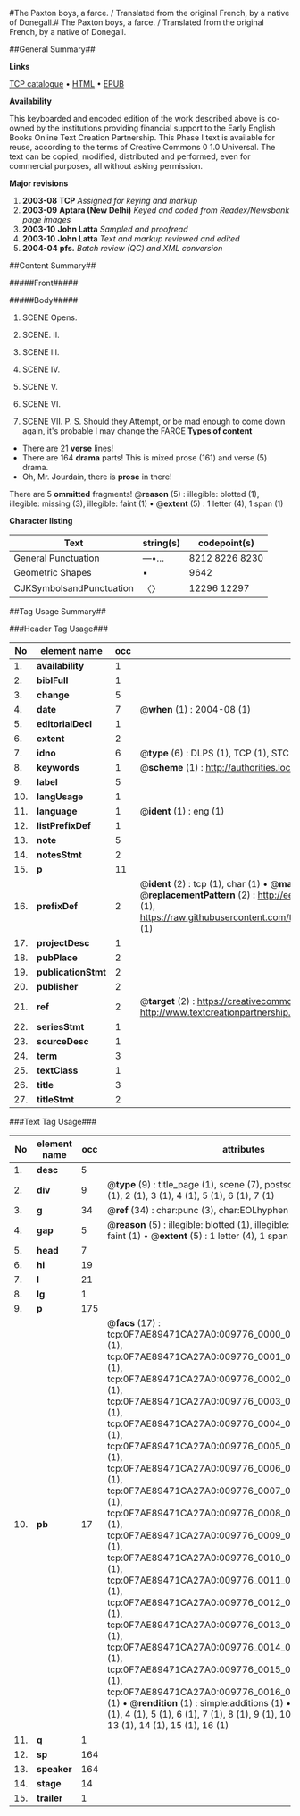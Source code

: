 #The Paxton boys, a farce. / Translated from the original French, by a native of Donegall.#
The Paxton boys, a farce. / Translated from the original French, by a native of Donegall.

##General Summary##

**Links**

[TCP catalogue](http://www.ota.ox.ac.uk/tcp/)  • 
[HTML](http://tei.it.ox.ac.uk/tcp/Texts-HTML/free/N07/N07657.html)  • 
[EPUB](http://tei.it.ox.ac.uk/tcp/Texts-EPUB/free/N07/N07657.epub)

**Availability**

This keyboarded and encoded edition of the
	       work described above is co-owned by the institutions
	       providing financial support to the Early English Books
	       Online Text Creation Partnership. This Phase I text is
	       available for reuse, according to the terms of Creative
	       Commons 0 1.0 Universal. The text can be copied,
	       modified, distributed and performed, even for
	       commercial purposes, all without asking permission.

**Major revisions**

1. __2003-08__ __TCP__ *Assigned for keying and markup*
1. __2003-09__ __Aptara (New Delhi)__ *Keyed and coded from Readex/Newsbank page images*
1. __2003-10__ __John Latta__ *Sampled and proofread*
1. __2003-10__ __John Latta__ *Text and markup reviewed and edited*
1. __2004-04__ __pfs.__ *Batch review (QC) and XML conversion*

##Content Summary##

#####Front#####

#####Body#####

1. SCENE Opens.

1. SCENE. II.

1. SCENE III.

1. SCENE IV.

1. SCENE V.

1. SCENE VI.

1. SCENE VII.
P. S. Should they Attempt, or be mad enough
to come down again, it's probable I may change
the FARCE
**Types of content**

  * There are 21 **verse** lines!
  * There are 164 **drama** parts! This is mixed prose (161) and verse (5) drama.
  * Oh, Mr. Jourdain, there is **prose** in there!

There are 5 **ommitted** fragments! 
 @__reason__ (5) : illegible: blotted (1), illegible: missing (3), illegible: faint (1)  •  @__extent__ (5) : 1 letter (4), 1 span (1)

**Character listing**


|Text|string(s)|codepoint(s)|
|---|---|---|
|General Punctuation|—•…|8212 8226 8230|
|Geometric Shapes|▪|9642|
|CJKSymbolsandPunctuation|〈〉|12296 12297|

##Tag Usage Summary##

###Header Tag Usage###

|No|element name|occ|attributes|
|---|---|---|---|
|1.|__availability__|1||
|2.|__biblFull__|1||
|3.|__change__|5||
|4.|__date__|7| @__when__ (1) : 2004-08 (1)|
|5.|__editorialDecl__|1||
|6.|__extent__|2||
|7.|__idno__|6| @__type__ (6) : DLPS (1), TCP (1), STC (1), NOTIS (1), IMAGE-SET (1), EVANS-CITATION (1)|
|8.|__keywords__|1| @__scheme__ (1) : http://authorities.loc.gov/ (1)|
|9.|__label__|5||
|10.|__langUsage__|1||
|11.|__language__|1| @__ident__ (1) : eng (1)|
|12.|__listPrefixDef__|1||
|13.|__note__|5||
|14.|__notesStmt__|2||
|15.|__p__|11||
|16.|__prefixDef__|2| @__ident__ (2) : tcp (1), char (1)  •  @__matchPattern__ (2) : ([0-9\-]+):([0-9IVX]+) (1), (.+) (1)  •  @__replacementPattern__ (2) : http://eebo.chadwyck.com/downloadtiff?vid=$1&page=$2 (1), https://raw.githubusercontent.com/textcreationpartnership/Texts/master/tcpchars.xml#$1 (1)|
|17.|__projectDesc__|1||
|18.|__pubPlace__|2||
|19.|__publicationStmt__|2||
|20.|__publisher__|2||
|21.|__ref__|2| @__target__ (2) : https://creativecommons.org/publicdomain/zero/1.0/ (1), http://www.textcreationpartnership.org/docs/. (1)|
|22.|__seriesStmt__|1||
|23.|__sourceDesc__|1||
|24.|__term__|3||
|25.|__textClass__|1||
|26.|__title__|3||
|27.|__titleStmt__|2||


###Text Tag Usage###

|No|element name|occ|attributes|
|---|---|---|---|
|1.|__desc__|5||
|2.|__div__|9| @__type__ (9) : title_page (1), scene (7), postscript (1)  •  @__n__ (7) : 1 (1), 2 (1), 3 (1), 4 (1), 5 (1), 6 (1), 7 (1)|
|3.|__g__|34| @__ref__ (34) : char:punc (3), char:EOLhyphen (31)|
|4.|__gap__|5| @__reason__ (5) : illegible: blotted (1), illegible: missing (3), illegible: faint (1)  •  @__extent__ (5) : 1 letter (4), 1 span (1)|
|5.|__head__|7||
|6.|__hi__|19||
|7.|__l__|21||
|8.|__lg__|1||
|9.|__p__|175||
|10.|__pb__|17| @__facs__ (17) : tcp:0F7AE89471CA27A0:009776_0000_0F7A53BF282AF968 (1), tcp:0F7AE89471CA27A0:009776_0001_0F7A53C0DF50B558 (1), tcp:0F7AE89471CA27A0:009776_0002_0F7A53C185E1B4F0 (1), tcp:0F7AE89471CA27A0:009776_0003_0F7A53C22A4F6BC0 (1), tcp:0F7AE89471CA27A0:009776_0004_0F7A53C3324821A0 (1), tcp:0F7AE89471CA27A0:009776_0005_0F7A53C3CA7DCE68 (1), tcp:0F7AE89471CA27A0:009776_0006_0F7A53C4937E4BA0 (1), tcp:0F7AE89471CA27A0:009776_0007_0F7A53C551B23660 (1), tcp:0F7AE89471CA27A0:009776_0008_0F7A53C68106EC98 (1), tcp:0F7AE89471CA27A0:009776_0009_0F7A53C6DA14E528 (1), tcp:0F7AE89471CA27A0:009776_0010_0F7A53C76F63C278 (1), tcp:0F7AE89471CA27A0:009776_0011_0F7A53C840112E70 (1), tcp:0F7AE89471CA27A0:009776_0012_0F7A53C8E93AB000 (1), tcp:0F7AE89471CA27A0:009776_0013_0F7A53CA88D352B8 (1), tcp:0F7AE89471CA27A0:009776_0014_0F7A53CB2E7612D0 (1), tcp:0F7AE89471CA27A0:009776_0015_0F7A53CBF29ED8D8 (1), tcp:0F7AE89471CA27A0:009776_0016_0F7A53CCA9795328 (1)  •  @__rendition__ (1) : simple:additions (1)  •  @__n__ (15) : 2 (1), 3 (1), 4 (1), 5 (1), 6 (1), 7 (1), 8 (1), 9 (1), 10 (1), 11 (1), 12 (1), 13 (1), 14 (1), 15 (1), 16 (1)|
|11.|__q__|1||
|12.|__sp__|164||
|13.|__speaker__|164||
|14.|__stage__|14||
|15.|__trailer__|1||
